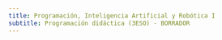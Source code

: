 ```yaml
---
title: Programación, Inteligencia Artificial y Robótica I
subtitle: Programación didáctica (3ESO) - BORRADOR
---
```

